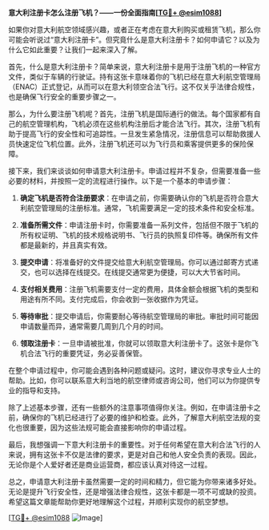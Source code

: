 **意大利注册卡怎么注册飞机？——一份全面指南[[TG💪+ @esim1088](https://t.me/s/esim1088)]**

如果你对意大利航空领域感兴趣，或者正在考虑在意大利购买或租赁飞机，那么你可能会听说过“意大利注册卡”。但究竟什么是意大利注册卡？如何申请它？以及为什么它如此重要？让我们一起来深入了解。

首先，什么是意大利注册卡？简单来说，意大利注册卡是用于注册飞机的一种官方文件，类似于车辆的行驶证。持有这张卡意味着你的飞机已经在意大利航空管理局（ENAC）正式登记，从而可以在意大利领空合法飞行。这不仅关乎法律合规性，也是确保飞行安全的重要步骤之一。

那么，为什么要注册飞机呢？首先，注册飞机是国际通行的做法。每个国家都有自己的航空管理机构，飞机必须在这些机构注册后才能合法飞行。其次，注册飞机有助于提高飞行的安全性和可追踪性。一旦发生紧急情况，注册信息可以帮助救援人员快速定位飞机位置。此外，注册飞机还可以为飞行员和乘客提供更多的保险保障。

接下来，我们来谈谈如何申请意大利注册卡。申请过程并不复杂，但需要准备一些必要的材料，并按照一定的流程进行操作。以下是一个基本的申请步骤：

1. **确定飞机是否符合注册要求**：在申请之前，你需要确认你的飞机是否符合意大利航空管理局的注册标准。通常，飞机需要满足一定的技术条件和安全标准。

2. **准备所需文件**：申请注册卡时，你需要准备一系列文件，包括但不限于飞机的所有权证明、飞机的技术规格说明书、飞行员的执照复印件等。确保所有文件都是最新的，并且真实有效。

3. **提交申请**：将准备好的文件提交给意大利航空管理局。你可以通过邮寄方式递交，也可以选择在线提交。在线提交通常更为便捷，可以大大节省时间。

4. **支付相关费用**：注册飞机需要支付一定的费用，具体金额会根据飞机的类型和用途有所不同。支付完成后，你会收到一张收据作为凭证。

5. **等待审批**：提交申请后，你需要耐心等待航空管理局的审批。审批时间可能因申请数量而异，通常需要几周到几个月的时间。

6. **领取注册卡**：一旦申请被批准，你就可以领取意大利注册卡了。这张卡是你飞机合法飞行的重要凭证，务必妥善保管。

在整个申请过程中，你可能会遇到各种问题或疑问。这时，建议你寻求专业人士的帮助。比如，你可以联系意大利当地的航空律师或咨询公司，他们可以为你提供专业的指导和支持。

除了上述基本步骤，还有一些额外的注意事项值得你关注。例如，在申请注册卡之前，确保你的飞机已经进行了必要的维护和检查。此外，了解意大利航空法规的变化也很重要，因为这些法规可能会直接影响你的申请过程。

最后，我想强调一下意大利注册卡的重要性。对于任何希望在意大利合法飞行的人来说，拥有这张卡不仅是法律的要求，更是对自己和他人安全负责的表现。因此，无论你是个人爱好者还是商业运营商，都应该认真对待这一过程。

总之，申请意大利注册卡虽然需要一定的时间和精力，但它能为你带来诸多好处。无论是提升飞行安全性，还是增强法律合规性，这张卡都是一项不可或缺的投资。希望这篇文章能帮助你更好地理解这个过程，并顺利实现你的航空梦想。

[[TG💪+ @esim1088](https://t.me/s/esim1088) ![Image](https://i.postimg.cc/4NQfJmqS/Snipaste-2025-05-13-00-14-12.png)]